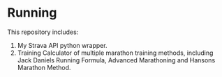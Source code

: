 # Running

This repository includes:<br>
1. My Strava API python wrapper.<br>
2. Training Calculator of multiple marathon training methods, including Jack Daniels Running Formula, Advanced Marathoning and Hansons Marathon Method.

